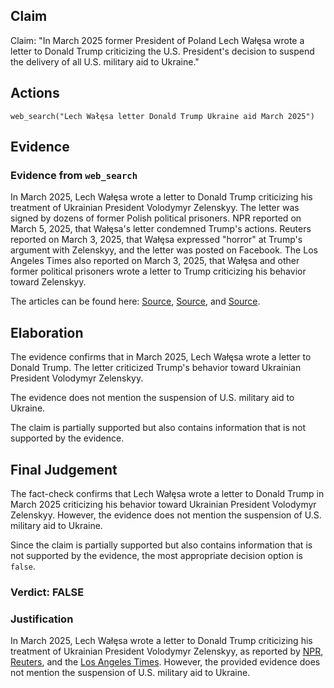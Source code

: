 ## Claim
Claim: "In March 2025 former President of Poland Lech Wałęsa wrote a letter to Donald Trump criticizing the U.S. President's decision to suspend the delivery of all U.S. military aid to Ukraine."

## Actions
```
web_search("Lech Wałęsa letter Donald Trump Ukraine aid March 2025")
```

## Evidence
### Evidence from `web_search`
In March 2025, Lech Wałęsa wrote a letter to Donald Trump criticizing his treatment of Ukrainian President Volodymyr Zelenskyy. The letter was signed by dozens of former Polish political prisoners. NPR reported on March 5, 2025, that Wałęsa's letter condemned Trump's actions. Reuters reported on March 3, 2025, that Wałęsa expressed "horror" at Trump's argument with Zelenskyy, and the letter was posted on Facebook. The Los Angeles Times also reported on March 3, 2025, that Wałęsa and other former political prisoners wrote a letter to Trump criticizing his behavior toward Zelenskyy.

The articles can be found here: [Source](https://www.npr.org/2025/03/05/nx-s1-5317474/nobel-peace-prize-winner-lech-walesa-condemns-president-trumps-treatment-of-zelenskyy), [Source](https://www.reuters.com/world/polish-cold-war-hero-walesa-writes-trump-expressing-horror-zelenskiy-spat-2025-03-03/), and [Source](https://www.latimes.com/world-nation/story/2025-03-03/polish-democracy-hero-walesa-says-trump-treatment-of-zelensky-filled-him-with-horror).


## Elaboration
The evidence confirms that in March 2025, Lech Wałęsa wrote a letter to Donald Trump. The letter criticized Trump's behavior toward Ukrainian President Volodymyr Zelenskyy.

The evidence does not mention the suspension of U.S. military aid to Ukraine.

The claim is partially supported but also contains information that is not supported by the evidence.


## Final Judgement
The fact-check confirms that Lech Wałęsa wrote a letter to Donald Trump in March 2025 criticizing his behavior toward Ukrainian President Volodymyr Zelenskyy. However, the evidence does not mention the suspension of U.S. military aid to Ukraine.

Since the claim is partially supported but also contains information that is not supported by the evidence, the most appropriate decision option is `false`.


### Verdict: FALSE

### Justification
In March 2025, Lech Wałęsa wrote a letter to Donald Trump criticizing his treatment of Ukrainian President Volodymyr Zelenskyy, as reported by [NPR](https://www.npr.org/2025/03/05/nx-s1-5317474/nobel-peace-prize-winner-lech-walesa-condemns-president-trumps-treatment-of-zelenskyy), [Reuters](https://www.reuters.com/world/polish-cold-war-hero-walesa-writes-trump-expressing-horror-zelenskiy-spat-2025-03-03/), and the [Los Angeles Times](https://www.latimes.com/world-nation/story/2025-03-03/polish-democracy-hero-walesa-says-trump-treatment-of-zelensky-filled-him-with-horror). However, the provided evidence does not mention the suspension of U.S. military aid to Ukraine.
